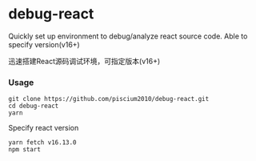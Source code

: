 # debug-react
Quickly set up environment to debug/analyze react source code. Able to specify version(v16+)

迅速搭建React源码调试环境，可指定版本(v16+)

### Usage
```
git clone https://github.com/piscium2010/debug-react.git
cd debug-react
yarn
```
Specify react version
```
yarn fetch v16.13.0
npm start
```
